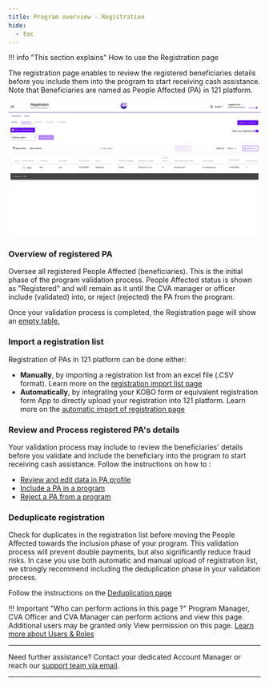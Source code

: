 ```yaml
---
title: Program overview - Registration
hide:
  - toc
---
```


!!! info "This section explains"
    How to use the Registration page

The registration page enables to review the registered beneficiaries details before you include them into the program to start receiving cash assistance.
Note that Beneficiaries are named as People Affected (PA) in 121 platform.

![Registration and Validation page](https://raw.githubusercontent.com/global-121/121-platform/main/e2e/tests/__screenshots__/UserManualScreenshots/userManualScreenshots.spec.ts/RegistrationPageOverview.png)

### **Overview of registered PA**

Oversee all registered People Affected (beneficiaries). This is the initial phase of the program validation process. People Affected status is shown as "Registered" and will remain as it until the CVA manager or officer include (validated) into, or reject (rejected) the PA from the program.

Once your validation process is completed, the Registration page will show an [empty table.](../registration/registration-list-empty.md)

### **Import a registration list**

Registration of PAs in 121 platform can be done either:

- **Manually**, by importing a registration list from an excel file (.CSV format). Learn more on the [registration import list page](../registration/registration-import-list.md)
- **Automatically**, by integrating your KOBO form or equivalent registration form App to directly upload your registration into 121 platform. Learn more on the [automatic import of registration page](../registration/registration-automatic-import-kobo.md)

### **Review and Process registered PA's details**

Your validation process may include to review the beneficiaries' details before you validate and include the beneficiary into the program to start receiving cash assistance.
Follow the instructions on how to :

- [Review and edit data in PA profile](../registration/registration-deduplication.md)
- [Include a PA in a program](../registration/registration-validate-pa.md)
- [Reject a PA from a program](../registration/registration-reject-pa.md)


### **Deduplicate registration**

Check for duplicates in the registration list before moving the People Affected towards the inclusion phase of your program. This validation process will prevent double payments, but also significantly reduce fraud risks. In case you use both automatic and manual upload of registration list, we strongly recommend including the deduplication phase in your validation process. 

Follow the instructions on the [Deduplication page](../registration/registration-deduplication.md)

!!! Important "Who can perform actions in this page ?"
    Program Manager, CVA Officer and CVA Manager can perform actions and view this page.  
    Additional users may be granted only View permission on this page. [Learn more about Users & Roles](../users/users-roles-page.md)

___
Need further assistance? Contact your dedicated Account Manager or reach our [support team via email](mailto:support@121.global).
___
